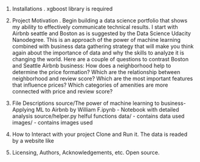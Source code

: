 1. Installations . 
xgboost library is required 

2. Project Motivation . 
Begin building a data science portfolio that shows my ability to effectively communicate technical results. I start with Airbnb seattle and Boston as is suggested by the Data Science Udacity Nanodegree. 
This is an approach of the power of machine learning combined with business data gathering strategy that will make you think again about   the importance of data and why the skills to analyze it is changing the world. Here are a couple of questions to contrast Boston and Seattle Airbnb business: How does a neighborhood help to determine the price formation? Which are the relationship between neighborhood and review score? Which are the most important features that influence prices? Which categories of amenities are more connected with price and review score?

3. File Descriptions
source/The power of machine learning to business-Applying ML to Airbnb by William F.ipynb - Notebook with detailed analysis
source/helper.py helful functions
data/ - contains data used
images/ - contains images used

4. How to Interact with your project
Clone and Run it. The data is readed by a website like

5. Licensing, Authors, Acknowledgements, etc.
Open source.
